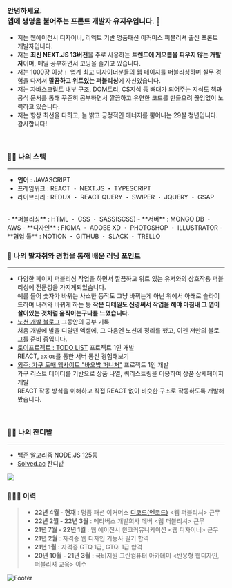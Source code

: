 ### 안녕하세요. <br/>앱에 생명을 불어주는 프론트 개발자 유지우입니다. 👋
- 저는 웹에이전시 디자이너, 리엑트 기반 명품패션 이커머스 퍼블리셔 출신 프론트 개발자입니다.
- 저는 **최신 NEXT.JS 13버전**을 주로 사용하는 **트렌드에 게으름을 피우지 않는 개발자**이며, 매일 공부하면서 코딩을 즐기고 있습니다.
- 저는 1000장 이상﹗ 업계 최고 디자이너분들의 웹 페이지를 퍼블리싱하며 실무 경험을 다져서 **깔끔하고 위트있는 퍼블리싱**에 자신있습니다.
- 저는 자바스크립트 내부 구조, DOM트리, CS지식 등 뼈대가 되어주는 지식도 책과 공식 문서를 통해 꾸준히 공부하면서 깔끔하고 유연한 코드를 만들으려 끊임없이 노력하고 있습니다.
- 저는 항상 최선을 다하고, 늘 밝고 긍정적인 에너지를 뿜어내는 29살 청년입니다. 감사합니다!
<br/>

### :technologist: 나의 스택
---
- **언어** : JAVASCRIPT
 - 프레임워크 : REACT ・ NEXT.JS ・ TYPESCRIPT
 - 라이브러리 : REDUX ・ REACT QUERY ・ SWIPER ・ JQUERY ・ GSAP
<br/>
- **퍼블리싱** : HTML ・ CSS ・ SASS(SCSS)
- **서버** : MONGO DB ・ AWS
- **디자인** : FIGMA ・ ADOBE XD ・ PHOTOSHOP ・ ILLUSTRATOR
- **협업 툴** : NOTION ・ GITHUB ・ SLACK ・ TRELLO

<br>

### :running: 나의 발자취와 경험을 통해 배운 러닝 포인트
---
- 다양한 페이지 퍼블리싱 작업을 하면서 깔끔하고 위트 있는 유저와의 상호작용 퍼블리싱에 전문성을 가지게되었습니다. <br/>예를 들어 숫자가 바뀌는 사소한 동작도 그냥 바뀌는게 아닌 위에서 아래로 슬라이드하며 내려와 바뀌게 하는 등 **작은 디테일도 신경써서 작업을 해야 마침내 그 앱이 살아있는 것처럼 움직이는구나를 느꼈습니다.**
- [노션 개발 블로그](https://yuziwoo2.notion.site/2bed422b7e794256a1904641acca0585) 그동안의 공부 기록 <br/>처음 개발에 발을 디딜땐 엑셀에, 그 다음엔 노션에 정리를 했고, 이젠 저만의 블로그를 준비 중입니다.
- [토이프로젝트 : TODO LIST](http://yuziwoo1.dothome.co.kr/) 프로젝트 1인 개발 <br/>REACT, axios를 통한 서버 통신 경험해보기
- [외주: 가구 도매 웹사이트 "바오밥 퍼니처"](https://yuziwoo.github.io/baobab-furniture) 프로젝트 1인 개발 <br/>가구 리스트 데이터를 기반으로 상품 나열, 쿼리스트링을 이용하여 상품 상세페이지 개발 <br/>REACT 작동 방식을 이해하고 직접 REACT 없이 비슷한 구조로 작동하도록 개발해봤습니다.

<br>

### :farmer: 나의 잔디밭
---
- [백준 알고리즘](https://www.acmicpc.net/user/yuziwoo) NODE.JS [125등](https://www.acmicpc.net/ranklist/language/17/2)
- [Solved.ac](https://solved.ac/profile/yuziwoo) 잔디밭
<img src="http://mazandi.herokuapp.com/api?handle=yuziwoo&theme=cold"/>

<br>

### 🧑🏻‍💼 이력
> - **22년 4월 - 현재** : 명품 패션 이커머스 [디코드(엔코드)](https://www.itsdcode.com/) <웹 퍼블리셔> 근무
> - **22년 2월 - 22년 3월** : 메타버스 개발회사 메버 <웹 퍼블리셔> 근무
> - **21년 7월 - 22년 1월** : 웹 에이전시 윈코커뮤니케이션 <웹 디자이너> 근무
> - **21년 2월** : 자격증 웹 디자인 기능사 필기 합격
> - **21년 1월** : 자격증 GTQ 1급, GTQi 1급 합격
> - **20년 10월 - 21년 3월** : 국비지원 그린컴퓨터 아카데미 <반응형 웹디자인, 퍼블리셔 교육> 이수
 
![Footer](https://capsule-render.vercel.app/api?type=waving&color=gradient&height=200&section=footer)
